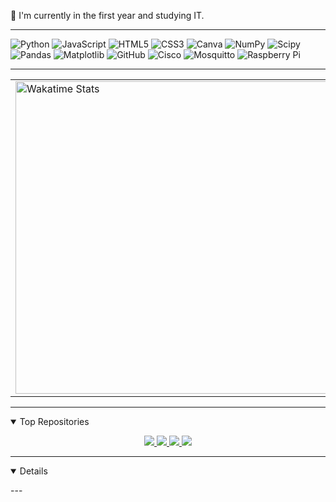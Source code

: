 
:wave:  I'm currently in the first year and studying IT.<br>

---

![Python](https://img.shields.io/badge/python-3670A0?style=plastic&logo=python&logoColor=ffdd54) ![JavaScript](https://img.shields.io/badge/javascript-%23323330.svg?style=plastic&logo=javascript&logoColor=%23F7DF1E) ![HTML5](https://img.shields.io/badge/html5-%23E34F26.svg?style=plastic&logo=html5&logoColor=white) ![CSS3](https://img.shields.io/badge/css3-%231572B6.svg?style=plastic&logo=css3&logoColor=white) ![Canva](https://img.shields.io/badge/Canva-%2300C4CC.svg?style=plastic&logo=Canva&logoColor=white) ![NumPy](https://img.shields.io/badge/numpy-%23013243.svg?style=plastic&logo=numpy&logoColor=white) ![Scipy](https://img.shields.io/badge/SciPy-%230C55A5.svg?style=plastic&logo=scipy&logoColor=%white) ![Pandas](https://img.shields.io/badge/pandas-%23150458.svg?style=plastic&logo=pandas&logoColor=white) ![Matplotlib](https://img.shields.io/badge/Matplotlib-%23ffffff.svg?style=plastic&logo=Matplotlib&logoColor=white) ![GitHub](https://img.shields.io/badge/github-%23121011.svg?style=plastic&logo=github&logoColor=white) ![Cisco](https://img.shields.io/badge/cisco-%23049fd9.svg?style=plastic&logo=cisco&logoColor=white) ![Mosquitto](https://img.shields.io/badge/mosquitto-%233C5280.svg?style=plastic&logo=eclipsemosquitto&logoColor=white) ![Raspberry Pi](https://img.shields.io/badge/-Raspberry_Pi-C51A4A?style=plastic&logo=Raspberry-Pi)


---
<table>
  <tr>
    <td>
      <img src="https://wakatime.com/share/@eff3b53b-fa83-46cd-916a-0ee2875d31b6/2e1584da-77a0-41af-96db-d145a22d6617.svg" width="500px" alt="Wakatime Stats"/>
    </td>
    <td>
      <img src="https://github-readme-stats.vercel.app/api?username=01Qin&show_icons=true&theme=buefy" width="500px" alt="GitHub Stats"/>
    </td>
    <td>
      <img src="https://github-readme-stats.vercel.app/api/top-langs/?username=01Qin&layout=compact&theme=buefy" width="500px" alt="Top Languages"/>
    </td>
  </tr>
</table>


---




<details open>
<summary>Top Repositories</summary>
<p align="center">
    <a href="https://github.com/01Qin/Data-Analytics">
        <img src="https://github-readme-stats.vercel.app/api/pin/?username=01Qin&repo=Data-Analytics&theme=buefy&title_color=C2FFC7&icon_color=CB9DF0&text_color=ffffff&bg_color=FFFAF0FF" />
    </a>
    <a href="https://github.com/01Qin/HeartRateDetector">
        <img src="https://github-readme-stats.vercel.app/api/pin/?username=01Qin&repo=HeartRateDetector&theme=buefy&title_color=C2FFC7&icon_color=CB9DF0&text_color=ffffff&bg_color=FFFAF0FF" />
    </a>
    <a href="https://github.com/i01Qin/Pythonlab">
        <img src="https://github-readme-stats.vercel.app/api/pin/?username=01Qin&repo=Pythonlab&theme=buefy&title_color=C2FFC7&icon_color=CB9DF0&text_color=ffffff&bg_color=FFFAF0FF" />
    </a>
    <a href="https://github.com/01Qin/C-project">
        <img src="https://github-readme-stats.vercel.app/api/pin/?username=01Qin&repo=C-project&theme=buefy&title_color=C2FFC7&icon_color=CB9DF0&text_color=ffffff&bg_color=FFFAF0FF" />
    </a>
</p>
</details>




---
<details open>
<p align="center">
<a href="https://github-contributor-stats.vercel.app/api?username=01Qin&limit=5&theme=buefy&combine_all_yearly_contributions=true">
   </a>
</p>
</details>
---




